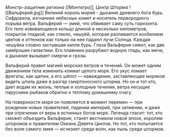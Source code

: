 *Монстр-защитник региона [[Монтегро]], Центр Шторма* 
![[Вальферий.jpg]]
Великий король морей - дыхание древнего бога бурь Сифдорела, изгнанник небесных комет и носитель первородного порыва ветра. Вальферий — змей, что обвивает саму суть горизонта. Его тело извивающееся кольцо длиной в несколько километров, покрытое гладкой, как стекло, чешуёй, которая разливается изобилием цветов и оттенков как только на нее падают лучи Солнца. Каждая чешуйка словно застывшая капля бурь. Глаза Вальферия сияют, как две замёрзшие галактики. Его плавники разрубают водную гладь, как мечи, а дыхание вызывает смерчи и грозы.

Вальферий правит магией морских ветров и течений. Он может одним движением тела изменить климат целого моря. Его укус ломает фрегаты, как щепки, а его шёпот — наваждение, заставляющее моряков видеть штиль даже в разгар смертоносного шторма. Но он и тот кто, дает водам их жизнь, теплые и холодные течения, ветра несущие парусники рыбаков обратно к теплому домашнему очагу. 

На поверхности моря он появляется в момент перемен — при рождении новых правителей, падении империй, при затмении, и даже при отречении от веры в истинных богов моря. Легенда гласит: тот, кто сможет объездить Вальферия, станет вестником новой эпохи, королем шторомов и правителем Океана Девяти Циклов. Но тот, кто попытается без воли самого змея — исчезнет среди волн, как пыль среди штормов.
